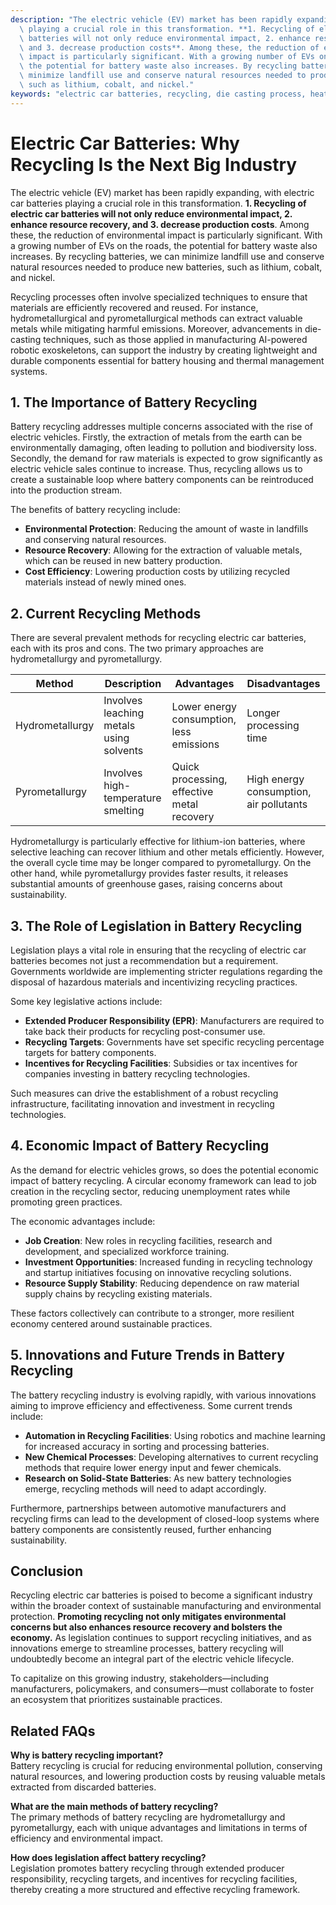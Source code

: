```yaml
---
description: "The electric vehicle (EV) market has been rapidly expanding, with electric car batteries\
  \ playing a crucial role in this transformation. **1. Recycling of electric car\
  \ batteries will not only reduce environmental impact, 2. enhance resource recovery,\
  \ and 3. decrease production costs**. Among these, the reduction of environmental\
  \ impact is particularly significant. With a growing number of EVs on the roads,\
  \ the potential for battery waste also increases. By recycling batteries, we can\
  \ minimize landfill use and conserve natural resources needed to produce new batteries,\
  \ such as lithium, cobalt, and nickel."
keywords: "electric car batteries, recycling, die casting process, heat dissipation efficiency"
---
```

# Electric Car Batteries: Why Recycling Is the Next Big Industry

The electric vehicle (EV) market has been rapidly expanding, with electric car batteries playing a crucial role in this transformation. **1. Recycling of electric car batteries will not only reduce environmental impact, 2. enhance resource recovery, and 3. decrease production costs**. Among these, the reduction of environmental impact is particularly significant. With a growing number of EVs on the roads, the potential for battery waste also increases. By recycling batteries, we can minimize landfill use and conserve natural resources needed to produce new batteries, such as lithium, cobalt, and nickel.

Recycling processes often involve specialized techniques to ensure that materials are efficiently recovered and reused. For instance, hydrometallurgical and pyrometallurgical methods can extract valuable metals while mitigating harmful emissions. Moreover, advancements in die-casting techniques, such as those applied in manufacturing AI-powered robotic exoskeletons, can support the industry by creating lightweight and durable components essential for battery housing and thermal management systems.

## 1. The Importance of Battery Recycling

Battery recycling addresses multiple concerns associated with the rise of electric vehicles. Firstly, the extraction of metals from the earth can be environmentally damaging, often leading to pollution and biodiversity loss. Secondly, the demand for raw materials is expected to grow significantly as electric vehicle sales continue to increase. Thus, recycling allows us to create a sustainable loop where battery components can be reintroduced into the production stream. 

The benefits of battery recycling include:

- **Environmental Protection**: Reducing the amount of waste in landfills and conserving natural resources.
- **Resource Recovery**: Allowing for the extraction of valuable metals, which can be reused in new battery production.
- **Cost Efficiency**: Lowering production costs by utilizing recycled materials instead of newly mined ones.

## 2. Current Recycling Methods

There are several prevalent methods for recycling electric car batteries, each with its pros and cons. The two primary approaches are hydrometallurgy and pyrometallurgy.

| Method          | Description                             | Advantages                                | Disadvantages                            |
|-----------------|-----------------------------------------|-------------------------------------------|------------------------------------------|
| Hydrometallurgy | Involves leaching metals using solvents | Lower energy consumption, less emissions  | Longer processing time                   |
| Pyrometallurgy  | Involves high-temperature smelting     | Quick processing, effective metal recovery| High energy consumption, air pollutants  |

Hydrometallurgy is particularly effective for lithium-ion batteries, where selective leaching can recover lithium and other metals efficiently. However, the overall cycle time may be longer compared to pyrometallurgy. On the other hand, while pyrometallurgy provides faster results, it releases substantial amounts of greenhouse gases, raising concerns about sustainability.

## 3. The Role of Legislation in Battery Recycling

Legislation plays a vital role in ensuring that the recycling of electric car batteries becomes not just a recommendation but a requirement. Governments worldwide are implementing stricter regulations regarding the disposal of hazardous materials and incentivizing recycling practices.

Some key legislative actions include:

- **Extended Producer Responsibility (EPR)**: Manufacturers are required to take back their products for recycling post-consumer use.
- **Recycling Targets**: Governments have set specific recycling percentage targets for battery components.
- **Incentives for Recycling Facilities**: Subsidies or tax incentives for companies investing in battery recycling technologies.

Such measures can drive the establishment of a robust recycling infrastructure, facilitating innovation and investment in recycling technologies.

## 4. Economic Impact of Battery Recycling

As the demand for electric vehicles grows, so does the potential economic impact of battery recycling. A circular economy framework can lead to job creation in the recycling sector, reducing unemployment rates while promoting green practices.

The economic advantages include:

- **Job Creation**: New roles in recycling facilities, research and development, and specialized workforce training.
- **Investment Opportunities**: Increased funding in recycling technology and startup initiatives focusing on innovative recycling solutions.
- **Resource Supply Stability**: Reducing dependence on raw material supply chains by recycling existing materials.

These factors collectively can contribute to a stronger, more resilient economy centered around sustainable practices.

## 5. Innovations and Future Trends in Battery Recycling

The battery recycling industry is evolving rapidly, with various innovations aiming to improve efficiency and effectiveness. Some current trends include:

- **Automation in Recycling Facilities**: Using robotics and machine learning for increased accuracy in sorting and processing batteries.
- **New Chemical Processes**: Developing alternatives to current recycling methods that require lower energy input and fewer chemicals.
- **Research on Solid-State Batteries**: As new battery technologies emerge, recycling methods will need to adapt accordingly.

Furthermore, partnerships between automotive manufacturers and recycling firms can lead to the development of closed-loop systems where battery components are consistently reused, further enhancing sustainability.

## Conclusion

Recycling electric car batteries is poised to become a significant industry within the broader context of sustainable manufacturing and environmental protection. **Promoting recycling not only mitigates environmental concerns but also enhances resource recovery and bolsters the economy.** As legislation continues to support recycling initiatives, and as innovations emerge to streamline processes, battery recycling will undoubtedly become an integral part of the electric vehicle lifecycle. 

To capitalize on this growing industry, stakeholders—including manufacturers, policymakers, and consumers—must collaborate to foster an ecosystem that prioritizes sustainable practices. 

## Related FAQs

**Why is battery recycling important?**  
Battery recycling is crucial for reducing environmental pollution, conserving natural resources, and lowering production costs by reusing valuable metals extracted from discarded batteries.

**What are the main methods of battery recycling?**  
The primary methods of battery recycling are hydrometallurgy and pyrometallurgy, each with unique advantages and limitations in terms of efficiency and environmental impact.

**How does legislation affect battery recycling?**  
Legislation promotes battery recycling through extended producer responsibility, recycling targets, and incentives for recycling facilities, thereby creating a more structured and effective recycling framework.
